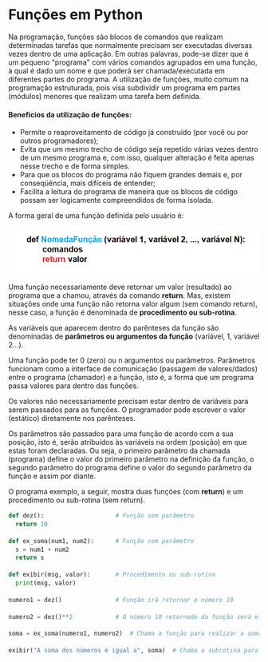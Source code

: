# Funções em Python

Na programação, funções são blocos de comandos que realizam determinadas tarefas que normalmente precisam ser executadas diversas vezes 
dentro de uma aplicação. Em outras palavras, pode-se dizer que é um pequeno "programa" com vários comandos agrupados em uma função, à qual é dado um nome e que poderá ser chamada/executada em diferentes partes do programa.
 A utilização de funções, muito comum na programação estruturada, pois visa subdividir um programa em partes (módulos) menores que realizam uma tarefa bem definida.

#### Benefícios da utilização de funções:
+ Permite o reaproveitamento de código já construído (por você ou por outros programadores);
+ Evita que um mesmo trecho de código seja repetido várias vezes dentro de um mesmo programa e, com isso, qualquer alteração é feita apenas nesse trecho e de forma simples.
+ Para que os blocos do programa não fiquem grandes demais e, por conseqüência, mais difíceis de entender;
+ Facilita a leitura do programa de maneira que os blocos de código possam ser logicamente compreendidos de forma isolada.

A forma geral de uma função definida pelo usuário é:

![funcao](/imagens/funcao.png)

Uma função necessariamente deve retornar um valor (resultado) ao programa que a chamou, através da comando **return**. Mas, existem situações onde uma função não retorna valor algum (sem comando return), nesse caso, a função é denominada de **procedimento ou sub-rotina**.

As variáveis que aparecem dentro do parênteses da função são denominadas de **parâmetros ou argumentos da função** (variável, 1, variável 2...). 

Uma função pode ter 0 (zero) ou n argumentos ou parâmetros. Parâmetros funcionam como a interface de comunicação (passagem de valores/dados) entre o programa (chamador) e a função, isto é, a forma que um programa passa valores para dentro das funções. 

Os valores não necessariamente precisam estar dentro de variáveis para serem passados para as funções. O programador pode escrever o valor (estático) diretamente nos parênteses.

Os parâmetros são passados para uma função de acordo com a sua posição, isto é, serão atribuídos às variáveis na ordem (posição) em que estas foram declaradas. Ou seja, o primeiro parâmetro da chamada (programa) define o valor do primeiro parâmetro na definição da função, o segundo parâmetro do programa define o valor do segundo parâmetro da função e assim por diante.


O programa exemplo, a seguir, mostra duas funções (com **return**) e um procedimento ou sub-rotina (sem return).
``` python runnable 
def dez():                    # Função sem parâmetro
  return 10
  
def ex_soma(num1, num2):      # Função com parâmetro
  s = num1 + num2
  return s

def exibir(msg, valor):       # Procedimento ou sub-rotina 
  print(msg, valor)
  
numero1 = dez()               # Função irá retornar o número 10

numero2 = dez()**2            # O número 10 retornado da função será elevado ao quadrado

soma = ex_soma(numero1, numero2)  # Chama a função para realizar a soma de 10 (numero 1) e 100 (numero2)

exibir("A soma dos números é igual a", soma)  # Chama a subrotina para exibir a mensagem e o resultado da soma
```
